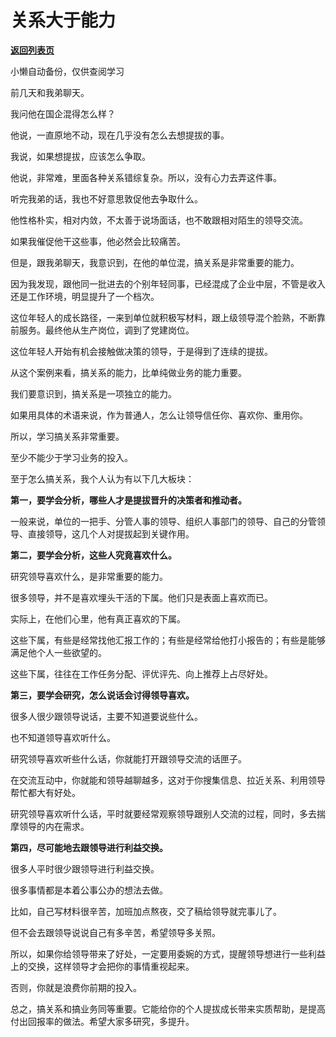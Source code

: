 # 关系大于能力

[**返回列表页**](/gzh/费曼的小茶馆)

小懒自动备份，仅供查阅学习

前几天和我弟聊天。

我问他在国企混得怎么样？

他说，一直原地不动，现在几乎没有怎么去想提拔的事。

我说，如果想提拔，应该怎么争取。  

他说，非常难，里面各种关系错综复杂。所以，没有心力去弄这件事。

听完我弟的话，我也不好意思敦促他去争取什么。  

他性格朴实，相对内敛，不太善于说场面话，也不敢跟相对陌生的领导交流。

如果我催促他干这些事，他必然会比较痛苦。

但是，跟我弟聊天，我意识到，在他的单位混，搞关系是非常重要的能力。  

因为我发现，跟他同一批进去的个别年轻同事，已经混成了企业中层，不管是收入还是工作环境，明显提升了一个档次。

这位年轻人的成长路径，一来到单位就积极写材料，跟上级领导混个脸熟，不断靠前服务。最终他从生产岗位，调到了党建岗位。

这位年轻人开始有机会接触做决策的领导，于是得到了连续的提拔。  

从这个案例来看，搞关系的能力，比单纯做业务的能力重要。

我们要意识到，搞关系是一项独立的能力。  

如果用具体的术语来说，作为普通人，怎么让领导信任你、喜欢你、重用你。  

所以，学习搞关系非常重要。

至少不能少于学习业务的投入。

至于怎么搞关系，我个人认为有以下几大板块：  

**第一，要学会分析，哪些人才是提拔晋升的决策者和推动者。**  

一般来说，单位的一把手、分管人事的领导、组织人事部门的领导、自己的分管领导、直接领导，这几个人对提拔起到关键作用。

**第二，要学会分析，这些人究竟喜欢什么。**

研究领导喜欢什么，是非常重要的能力。

很多领导，并不是喜欢埋头干活的下属。他们只是表面上喜欢而已。

实际上，在他们心里，他有真正喜欢的下属。

这些下属，有些是经常找他汇报工作的；有些是经常给他打小报告的；有些是能够满足他个人一些欲望的。

这些下属，往往在工作任务分配、评优评先、向上推荐上占尽好处。

**第三，要学会研究，怎么说话会讨得领导喜欢。**

很多人很少跟领导说话，主要不知道要说些什么。

也不知道领导喜欢听什么。  

研究领导喜欢听些什么话，你就能打开跟领导交流的话匣子。  

在交流互动中，你就能和领导越聊越多，这对于你搜集信息、拉近关系、利用领导帮忙都大有好处。  

研究领导喜欢听什么话，平时就要经常观察领导跟别人交流的过程，同时，多去揣摩领导的内在需求。  

**第四，尽可能地去跟领导进行利益交换。**  

很多人平时很少跟领导进行利益交换。

很多事情都是本着公事公办的想法去做。

比如，自己写材料很辛苦，加班加点熬夜，交了稿给领导就完事儿了。  

但不会去跟领导说说自己有多辛苦，希望领导多关照。

所以，如果你给领导带来了好处，一定要用委婉的方式，提醒领导想进行一些利益上的交换，这样领导才会把你的事情重视起来。

否则，你就是浪费你前期的投入。

总之，搞关系和搞业务同等重要。它能给你的个人提拔成长带来实质帮助，是提高付出回报率的做法。希望大家多研究，多提升。  

